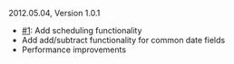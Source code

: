 2012.05.04, Version 1.0.1

* [#1](https://github.com/neocotic/date.js/issues/1): Add scheduling functionality
* Add add/subtract functionality for common date fields
* Performance improvements